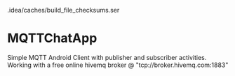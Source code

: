 .idea/caches/build_file_checksums.ser
# MQTTChatApp

Simple MQTT Android Client with publisher and subscriber activities.
Working with a free online hivemq broker @ "tcp://broker.hivemq.com:1883"

